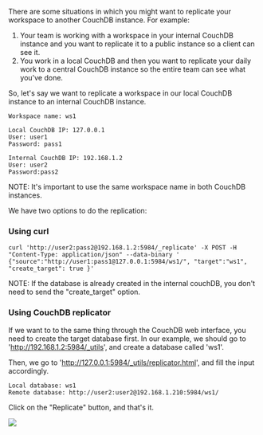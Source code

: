 There are some situations in which you might want to replicate your workspace to another CouchDB instance. For example:

1. Your team is working with a workspace in your internal CouchDB instance and you want to replicate it to a public instance so a client can see it.
2. You work in a local CouchDB and then you want to replicate your daily work to a central CouchDB instance so the entire team can see what you've done.

So, let's say we want to replicate a workspace in our local CouchDB instance to an internal CouchDB instance.                                                                                                                                                                    

```
Workspace name: ws1
                                                                                                                                                                                                                                                              
Local CouchDB IP: 127.0.0.1
User: user1
Password: pass1
                                                                                                                                                                                                                                                                                 
Internal CouchDB IP: 192.168.1.2
User: user2
Password:pass2
```                                                                                                                                                                                                                                                                              

NOTE: It's important to use the same workspace name in both CouchDB instances.                                                                                                                                                                                                   

We have two options to do the replication:                                                                                                                                                                                                                                        

### Using curl                                                                                                                                                                                                                                                                   
```                                                                                                                                                                                                                                                                              
curl 'http://user2:pass2@192.168.1.2:5984/_replicate' -X POST -H "Content-Type: application/json" --data-binary ' {"source":"http://user1:pass1@127.0.0.1:5984/ws1/", "target":"ws1", "create_target": true }'                                                                   
```                                                                                                                                                                                                                                                                              

NOTE: If the database is already created in the internal couchDB, you don't need to send the "create_target" option.                                                                                                                                                             

### Using CouchDB replicator                                                                                                                                                                                                                                                     

If we want to to the same thing through the CouchDB web interface, you need to create the target database first. In our example, we should go to 'http://192.168.1.2:5984/_utils', and create a database called 'ws1'.                                                           

Then, we go to 'http://127.0.0.1:5984/_utils/replicator.html', and fill the input accordingly.

```
Local database: ws1
Remote database: http://user2:user2@192.168.1.210:5984/ws1/
```

Click on the "Replicate" button, and that's it.

![](https://raw.github.com/wiki/infobyte/faraday/images/workspace_replication_replicator.png)
